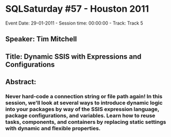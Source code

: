 # SQLSaturday #57 - Houston 2011
Event Date: 29-01-2011 - Session time: 00:00:00 - Track: Track 5
## Speaker: Tim Mitchell
## Title: Dynamic SSIS with Expressions and Configurations
## Abstract:
### Never hard-code a connection string or file path again! In this session, we'll look at several ways to introduce dynamic logic into your packages by way of the SSIS expression language, package configurations, and variables. Learn how to reuse tasks, components, and containers by replacing static settings with dynamic and flexible properties.
